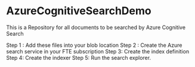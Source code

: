 # AzureCognitiveSearchDemo
This is a Repository for all documents to be searched by Azure Cognitive Search



Step 1 : Add these files into your blob location
Step 2 : Create the Azure search service in your FTE subscription
Step 3:  Create the index definition
Step 4:  Create the indexer
Step 5:  Run the search explorer.
